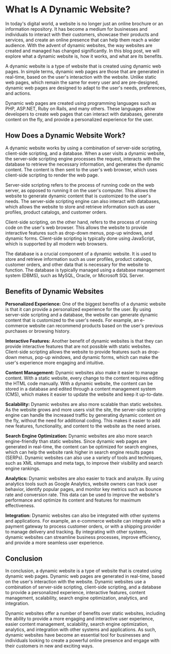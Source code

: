 # What Is A Dynamic Website? 

In today's digital world, a website is no longer just an online brochure or an information repository. It has become a medium for businesses and individuals to interact with their customers, showcase their products and services, and create an online presence that can help them reach a wider audience. With the advent of dynamic websites, the way websites are created and managed has changed significantly. In this blog post, we will explore what a dynamic website is, how it works, and what are its benefits.

A dynamic website is a type of website that is created using dynamic web pages. In simple terms, dynamic web pages are those that are generated in real-time, based on the user's interaction with the website. Unlike static web pages, which remain the same for every user and are pre-designed, dynamic web pages are designed to adapt to the user's needs, preferences, and actions.

Dynamic web pages are created using programming languages such as PHP, ASP.NET, Ruby on Rails, and many others. These languages allow developers to create web pages that can interact with databases, generate content on the fly, and provide a personalized experience for the user.

## How Does a Dynamic Website Work?

A dynamic website works by using a combination of server-side scripting, client-side scripting, and a database. When a user visits a dynamic website, the server-side scripting engine processes the request, interacts with the database to retrieve the necessary information, and generates the dynamic content. The content is then sent to the user's web browser, which uses client-side scripting to render the web page.

Server-side scripting refers to the process of running code on the web server, as opposed to running it on the user's computer. This allows the website to generate dynamic content that is customized to the user's needs. The server-side scripting engine can also interact with databases, which allows the website to store and retrieve information such as user profiles, product catalogs, and customer orders.

Client-side scripting, on the other hand, refers to the process of running code on the user's web browser. This allows the website to provide interactive features such as drop-down menus, pop-up windows, and dynamic forms. Client-side scripting is typically done using JavaScript, which is supported by all modern web browsers.

The database is a crucial component of a dynamic website. It is used to store and retrieve information such as user profiles, product catalogs, customer orders, and other data that is necessary for the website to function. The database is typically managed using a database management system (DBMS), such as MySQL, Oracle, or Microsoft SQL Server.

## Benefits of Dynamic Websites

**Personalized Experience:** One of the biggest benefits of a dynamic website is that it can provide a personalized experience for the user. By using server-side scripting and a database, the website can generate dynamic content that is customized to the user's needs. For example, an e-commerce website can recommend products based on the user's previous purchases or browsing history.

**Interactive Features:** Another benefit of dynamic websites is that they can provide interactive features that are not possible with static websites. Client-side scripting allows the website to provide features such as drop-down menus, pop-up windows, and dynamic forms, which can make the user's experience more engaging and intuitive.

**Content Management:** Dynamic websites also make it easier to manage content. With a static website, every change to the content requires editing the HTML code manually. With a dynamic website, the content can be stored in a database and edited through a content management system (CMS), which makes it easier to update the website and keep it up-to-date.

**Scalability:** Dynamic websites are also more scalable than static websites. As the website grows and more users visit the site, the server-side scripting engine can handle the increased traffic by generating dynamic content on the fly, without the need for additional coding. This makes it easier to add new features, functionality, and content to the website as the need arises.

**Search Engine Optimization:** Dynamic websites are also more search engine-friendly than static websites. Since dynamic web pages are generated in real-time, the content can be optimized for search engines, which can help the website rank higher in search engine results pages (SERPs). Dynamic websites can also use a variety of tools and techniques, such as XML sitemaps and meta tags, to improve their visibility and search engine rankings.

**Analytics:** Dynamic websites are also easier to track and analyze. By using analytics tools such as Google Analytics, website owners can track user behavior, identify popular pages, and monitor key metrics such as bounce rate and conversion rate. This data can be used to improve the website's performance and optimize its content and features for maximum effectiveness.

**Integration:** Dynamic websites can also be integrated with other systems and applications. For example, an e-commerce website can integrate with a payment gateway to process customer orders, or with a shipping provider to manage delivery and tracking. By integrating with other systems, dynamic websites can streamline business processes, improve efficiency, and provide a more seamless user experience.

## Conclusion

In conclusion, a dynamic website is a type of website that is created using dynamic web pages. Dynamic web pages are generated in real-time, based on the user's interaction with the website. Dynamic websites use a combination of server-side scripting, client-side scripting, and a database to provide a personalized experience, interactive features, content management, scalability, search engine optimization, analytics, and integration.

Dynamic websites offer a number of benefits over static websites, including the ability to provide a more engaging and interactive user experience, easier content management, scalability, search engine optimization, analytics, and integration with other systems and applications. As such, dynamic websites have become an essential tool for businesses and individuals looking to create a powerful online presence and engage with their customers in new and exciting ways.
